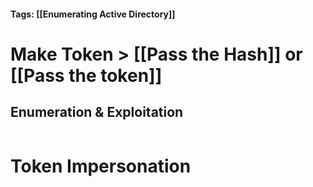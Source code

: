 #### Tags: [[Enumerating Active Directory]]

# Make Token > [[Pass the Hash]] or [[Pass the token]]
## Enumeration & Exploitation 

```markdown

```
# Token Impersonation